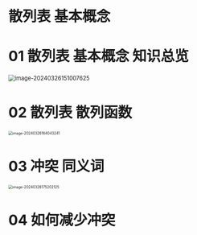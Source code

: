 # 散列表 基本概念



# 01 散列表 基本概念 知识总览

<img src="https://cvp.oss-cn-shanghai.aliyuncs.com/picgo/202403261510700.png" alt="image-20240326151007625" style="zoom: 80%;" />



# 02 散列表 散列函数

<img src="https://cvp.oss-cn-shanghai.aliyuncs.com/picgo/202403261640577.png" alt="image-20240326164043241" style="zoom:50%;" />



# 03 冲突 同义词

<img src="https://cvp.oss-cn-shanghai.aliyuncs.com/picgo/202403261752408.png" alt="image-20240326175202125" style="zoom:50%;" />



# 04 如何减少冲突
